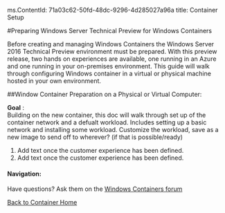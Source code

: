 ﻿ms.ContentId: 71a03c62-50fd-48dc-9296-4d285027a96a
title: Container Setup

#Preparing Windows Server Technical Preview for Windows Containers

Before creating and managing Windows Containers the Windows Server 2016 Technical Preview environment must be prepared. With this preview release, two hands on experiences are available, one running in an Azure and one running in your on-premises environment. This guide will walk through configuring Windows container in a virtual or physical machine hosted in your own environment.
 
##Window Container Preparation on a Physical or Virtual Computer:

**Goal** :  
Building on the new container, this doc will walk through set up of the container network and a defualt workload. Includes setting up a basic network and installing some workload. 
Customize the workload, save as a new image to send off to wherever? (if that is possible/ready)

1. Add text once the customer experience has been defined.
2. Add text once the customer experience has been defined.


#### Navigation:
Have questions?  Ask them on the [Windows Containers forum](https://social.msdn.microsoft.com/Forums/en-US/home?forum=windowscontainers)

[Back to Container Home](../containers_welcome.md)